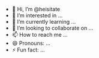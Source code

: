 - 👋 Hi, I’m @heisitate
- 👀 I’m interested in ...
- 🌱 I’m currently learning ...
- 💞️ I’m looking to collaborate on ...
- 📫 How to reach me ...
- 😄 Pronouns: ...
- ⚡ Fun fact: ...

<!---
heisitate/heisitate is a ✨ special ✨ repository because its `README.md` (this file) appears on your GitHub profile.
You can click the Preview link to take a look at your changes.
--->
